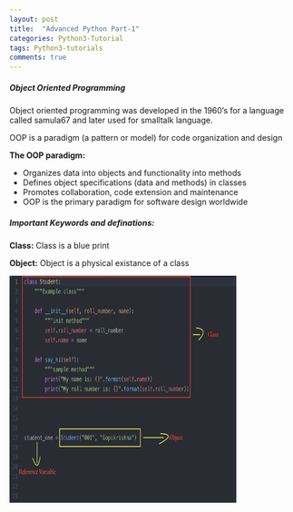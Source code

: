 ```yaml
---
layout: post
title:  "Advanced Python Part-1"
categories: Python3-Tutorial
tags: Python3-tutorials
comments: true
---
```


##### Object Oriented Programming

Object oriented programming was developed in the 1960’s for a language called samula67 and later used for smalltalk language.

OOP is a paradigm (a pattern or model) for code organization and design

**The OOP paradigm:**

+ Organizes data into objects and functionality into methods
+ Defines object specifications (data and methods) in classes
+ Promotes collaboration, code extension and maintenance
+ OOP is the primary paradigm for software design worldwide


##### Important Keywords and definations:

**Class:** Class is a blue print

**Object:** Object is a physical existance of a class

<img src="https://github.com/gopikrishna-a/gopikrishna-a.github.io/blob/master/img/posts_images/sample_class.jpg" width="400" height="400" />